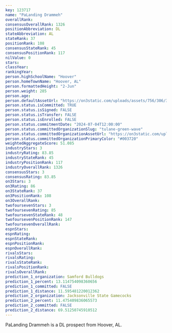 ```yaml
---
key: 123717
name: "PaLanding Drammeh"
overallRank: 
consensusOverallRank: 1326
positionAbbreviation: DL
stateAbbreviation: AL
stateRank: 37
positionRank: 108
consensusStateRank: 45
consensusPositionRank: 117
nilValue: 0
stars: 
classYear: 
rankingYear: 
person.highSchoolName: "Hoover"
person.homeTownName: "Hoover, AL"
person.formattedHeight: "2-Jun"
person.weight: 285
person.age: 
person.defaultAssetUrl: "https://on3static.com/uploads/assets/756/306/306756.png"
person.status.isCommitted: TRUE
person.status.isSigned: FALSE
person.status.isTransfer: FALSE
person.status.isEnrolled: FALSE
person.status.commitmentDate: "2024-07-04T12:00:00"
person.status.committedOrganizationSlug: "tulane-green-wave"
person.status.committedOrganizationAssetUrl: "https://on3static.com/uploads/assets/776/214/214776.svg"
person.status.committedOrganizationPrimaryColor: "#003720"
weightedAggregateScore: 51.085
industryStars: 3
industryRating: 83.85
industryStateRank: 45
industryPositionRank: 117
industryOverallRank: 1326
consensusStars: 3
consensusRating: 83.85
on3Stars: 3
on3Rating: 86
on3StateRank: 37
on3PositionRank: 108
on3OverallRank: 
twofoursevenStars: 3
twofoursevenRating: 85
twofoursevenStateRank: 48
twofoursevenPositionRank: 147
twofoursevenOverallRank: 
espnStars: 
espnRating: 
espnStateRank: 
espnPositionRank: 
espnOverallRank: 
rivalsStars: 
rivalsRating: 
rivalsStateRank: 
rivalsPositionRank: 
rivalsOverallRank: 
prediction_1_organization: Samford Bulldogs
prediction_1_percent: 13.114754098360656
prediction_1_committed: FALSE
prediction_1_distance: 11.595481220012362
prediction_2_organization: Jacksonville State Gamecocks
prediction_2_percent: 11.475409836065573
prediction_2_committed: FALSE
prediction_2_distance: 69.51250745910512
---
```

PaLanding Drammeh is a DL prospect from Hoover, AL.